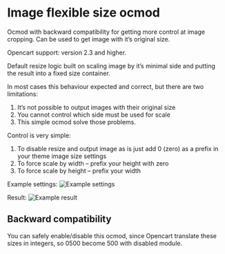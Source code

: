 # Image flexible size ocmod

Ocmod with backward compatibility for getting more control at image cropping. Can be used to get image with it’s original size.

Opencart support: version 2.3 and higher.

Default resize logic built on scaling image by it’s minimal side and putting the result into a fixed size container.

In most cases this behaviour expected and correct, but there are two limitations:

1. It’s not possible to output images with their original size
1. You cannot control which side must be used for scale
1. This simple ocmod solve those problems.

Control is very simple:

1. To disable resize and output image as is just add 0 (zero) as a prefix in your theme image size settings
1. To force scale by width – prefix your height with zero
1. To force scale by height – prefix your width

Example settings:
![Example settings](./repo_images/example_settings.png)

Result:
![Example result](./repo_images/example_result.png)

## Backward compatibility

You can safely enable/disable this ocmod, since Opencart translate these sizes in integers, so 0500 become 500 with disabled module.
